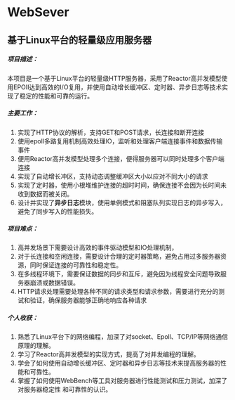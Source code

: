 # WebSever
## 基于Linux平台的轻量级应用服务器

##### 项目描述：
​	本项目是一个基于Linux平台的轻量级HTTP服务器，采用了Reactor高并发模型使用EPOII达到高效的I/O复用，并使用自动增长缓冲区、定时器、异步日志等技术实现了稳定的性能和可靠的运行。

##### 主要工作：

1. 实现了HTTP协议的解析，支持GET和POST请求，长连接和断开连接
2. 使用epolI多路复用机制高效处理IO，监听和处理客户端连接事件和数据传输事件
3. 便用Reactor高并发模型处理多个连接，便得服务器可以同时处理多个客户端连接
4. 实现了自动增长冲区，支持动态调整缓冲区大小以应对不同大小的请求
5. 实现了定时器，使用小根堆维护连接的超时时间，确保连接不会因为长时间未收到数据而被关闭。
6. 设计并实现了**异步日志**模块，使用单例模式和阻塞队列实现日志的异步写入，避免了同步写入的性能损失。



##### 项目难点：

1. 高并发场景下需要设计高效的事件驱动模型和IO处理机制，
2. 对于长连接和空闲连接，需要设计合理的定时器策略，避免占用过多服务器资源，同时保证连接的可靠性和稳定性。
3. 在多线程环境下，需要保证数据的同步和互斥，避免因为线程安全问题导致服务器崩溃或数据错误。
4. HTTP请求处理需要处理各种不同的请求类型和请求参数，需要进行充分的测试和验证，确保服务器能够正确地响应各种请求

##### 个人收获：

1. 熟悉了Linux平台下的网络编程，加深了对socket、Epoll、TCP/IP等网络通信原理的理解。
2. 学习了Reactor高并发模型的实现方式，提高了对并发编程的理解。
3. 学会了如何使用自动增长缓冲区、定时器和异步日志等技术来提高服务器的性能和可靠性。
4. 掌握了如何使用WebBench等工具对服务器进行性能测试和压力测试，加深了对服务器稳定性
   和可靠性的认识。